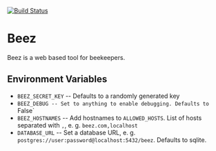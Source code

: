 [![Build Status](https://travis-ci.org/Retzudo/beez.svg?branch=master)](https://travis-ci.org/Retzudo/beez)
# Beez

Beez is a web based tool for beekeepers.


## Environment Variables

- `BEEZ_SECRET_KEY` -- Defaults to a randomly generated key
- `BEEZ_DEBUG -- Set to anything to enable debugging. Defaults to `False`
- `BEEZ_HOSTNAMES` -- Add hostnames to `ALLOWED_HOSTS`. List of hosts separated with `,`, e. g. `beez.com,localhost`
- `DATABASE_URL` -- Set a database URL, e. g. `postgres://user:password@localhost:5432/beez`. Defaults to sqlite.